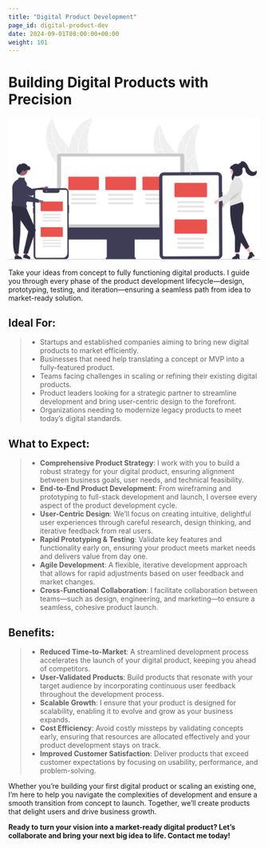 ```yaml
---
title: "Digital Product Development"
page_id: digital-product-dev
date: 2024-09-01T08:00:00+00:00
weight: 101
---
```


# Building Digital Products with Precision

![Where To Play](/images/illustrations/digital-product.svg)

<!--more-->

Take your ideas from concept to fully functioning digital products. I guide you through every phase of the product development lifecycle—design, prototyping, testing, and iteration—ensuring a seamless path from idea to market-ready solution.

## Ideal For:

> - Startups and established companies aiming to bring new digital products to market efficiently.
> - Businesses that need help translating a concept or MVP into a fully-featured product.
> - Teams facing challenges in scaling or refining their existing digital products.
> - Product leaders looking for a strategic partner to streamline development and bring user-centric design to the forefront.
> - Organizations needing to modernize legacy products to meet today’s digital standards.

## What to Expect:

> - **Comprehensive Product Strategy**: I work with you to build a robust strategy for your digital product, ensuring alignment between business goals, user needs, and technical feasibility.
> - **End-to-End Product Development**: From wireframing and prototyping to full-stack development and launch, I oversee every aspect of the product development cycle.
> - **User-Centric Design**: We’ll focus on creating intuitive, delightful user experiences through careful research, design thinking, and iterative feedback from real users.
> - **Rapid Prototyping & Testing**: Validate key features and functionality early on, ensuring your product meets market needs and delivers value from day one.
> - **Agile Development**: A flexible, iterative development approach that allows for rapid adjustments based on user feedback and market changes.
> - **Cross-Functional Collaboration**: I facilitate collaboration between teams—such as design, engineering, and marketing—to ensure a seamless, cohesive product launch.

## Benefits:

> - **Reduced Time-to-Market**: A streamlined development process accelerates the launch of your digital product, keeping you ahead of competitors.
> - **User-Validated Products**: Build products that resonate with your target audience by incorporating continuous user feedback throughout the development process.
> - **Scalable Growth**: I ensure that your product is designed for scalability, enabling it to evolve and grow as your business expands.
> - **Cost Efficiency**: Avoid costly missteps by validating concepts early, ensuring that resources are allocated effectively and your product development stays on track.
> - **Improved Customer Satisfaction**: Deliver products that exceed customer expectations by focusing on usability, performance, and problem-solving.

Whether you’re building your first digital product or scaling an existing one, I’m here to help you navigate the complexities of development and ensure a smooth transition from concept to launch. Together, we’ll create products that delight users and drive business growth.

**Ready to turn your vision into a market-ready digital product? Let’s collaborate and bring your next big idea to life. Contact me today!**
